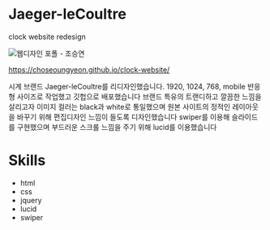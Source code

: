 # Jaeger-leCoultre
clock website redesign

![웹디자인 포폴 - 조승연](https://user-images.githubusercontent.com/97166696/163694881-0cbcf399-edb2-4f04-85c0-a0f38b7c7d72.jpg)

https://choseoungyeon.github.io/clock-website/

시계 브랜드 Jaeger-leCoultre를 리디자인했습니다. 1920, 1024, 768, mobile 반응형 사이즈로 작업했고 깃헙으로 배포했습니다
브랜드 특유의 트랜디하고 깔끔한 느낌을 살리고자 이미지 컬러는 black과 white로 통일했으며 원본 사이트의 정적인 레이아웃을 바꾸기 위해 편집디자인 느낌이 들도록 디자인했습니다
swiper를 이용해 슬라이드를 구현했으며 부드러운 스크롤 느낌을 주기 위해 lucid를 이용했습니다

# Skills

+ html
+ css
+ jquery
+ lucid
+ swiper
